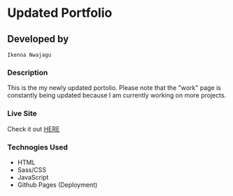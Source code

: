 # Updated Portfolio

## Developed by
``
Ikenna Nwajagu
``

### Description

This is the my newly updated portolio. Please note that the "work" page is constantly being updated because I am currently working on more projects.


### Live Site

Check it out <a href="https://ikennanwajagu.dev/"> HERE </a>


### Technogies Used

- HTML
- Sass/CSS
- JavaScript
- Github Pages (Deployment)
